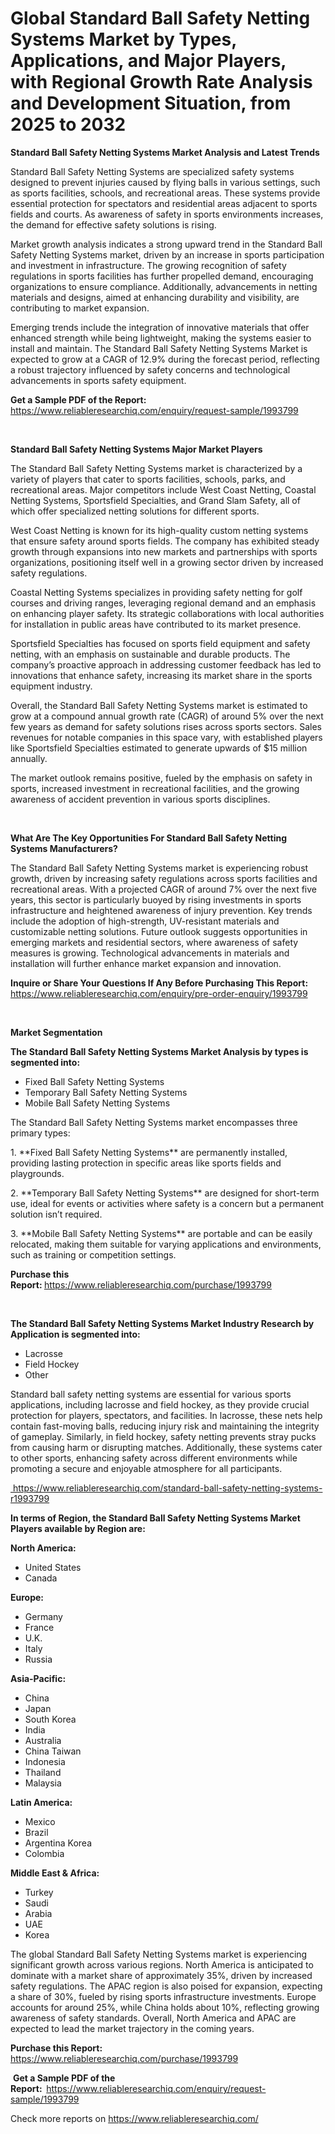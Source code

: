 <p><h1>Global Standard Ball Safety Netting Systems Market by Types, Applications, and Major Players, with Regional Growth Rate Analysis and Development Situation, from 2025 to 2032</h1></p><p><strong>Standard Ball Safety Netting Systems Market Analysis and Latest Trends</strong></p>
<p><p>Standard Ball Safety Netting Systems are specialized safety systems designed to prevent injuries caused by flying balls in various settings, such as sports facilities, schools, and recreational areas. These systems provide essential protection for spectators and residential areas adjacent to sports fields and courts. As awareness of safety in sports environments increases, the demand for effective safety solutions is rising. </p><p>Market growth analysis indicates a strong upward trend in the Standard Ball Safety Netting Systems market, driven by an increase in sports participation and investment in infrastructure. The growing recognition of safety regulations in sports facilities has further propelled demand, encouraging organizations to ensure compliance. Additionally, advancements in netting materials and designs, aimed at enhancing durability and visibility, are contributing to market expansion.</p><p>Emerging trends include the integration of innovative materials that offer enhanced strength while being lightweight, making the systems easier to install and maintain. The Standard Ball Safety Netting Systems Market is expected to grow at a CAGR of 12.9% during the forecast period, reflecting a robust trajectory influenced by safety concerns and technological advancements in sports safety equipment.</p></p>
<p><strong>Get a Sample PDF of the Report:&nbsp;</strong> <a href="https://www.reliableresearchiq.com/enquiry/request-sample/1993799?utm_campaign=2321&utm_medium=2&utm_source=Github&utm_content=ia&utm_term=29032025&utm_id=standard-ball-safety-netting-systems">https://www.reliableresearchiq.com/enquiry/request-sample/1993799</a></p>
<p>&nbsp;</p>
<p><strong>Standard Ball Safety Netting Systems Major Market Players</strong></p>
<p><p>The Standard Ball Safety Netting Systems market is characterized by a variety of players that cater to sports facilities, schools, parks, and recreational areas. Major competitors include West Coast Netting, Coastal Netting Systems, Sportsfield Specialties, and Grand Slam Safety, all of which offer specialized netting solutions for different sports.</p><p>West Coast Netting is known for its high-quality custom netting systems that ensure safety around sports fields. The company has exhibited steady growth through expansions into new markets and partnerships with sports organizations, positioning itself well in a growing sector driven by increased safety regulations.</p><p>Coastal Netting Systems specializes in providing safety netting for golf courses and driving ranges, leveraging regional demand and an emphasis on enhancing player safety. Its strategic collaborations with local authorities for installation in public areas have contributed to its market presence.</p><p>Sportsfield Specialties has focused on sports field equipment and safety netting, with an emphasis on sustainable and durable products. The company’s proactive approach in addressing customer feedback has led to innovations that enhance safety, increasing its market share in the sports equipment industry.</p><p>Overall, the Standard Ball Safety Netting Systems market is estimated to grow at a compound annual growth rate (CAGR) of around 5% over the next few years as demand for safety solutions rises across sports sectors. Sales revenues for notable companies in this space vary, with established players like Sportsfield Specialties estimated to generate upwards of $15 million annually.</p><p>The market outlook remains positive, fueled by the emphasis on safety in sports, increased investment in recreational facilities, and the growing awareness of accident prevention in various sports disciplines.</p></p>
<p>&nbsp;</p>
<p><strong>What Are The Key Opportunities For Standard Ball Safety Netting Systems Manufacturers?</strong></p>
<p><p>The Standard Ball Safety Netting Systems market is experiencing robust growth, driven by increasing safety regulations across sports facilities and recreational areas. With a projected CAGR of around 7% over the next five years, this sector is particularly buoyed by rising investments in sports infrastructure and heightened awareness of injury prevention. Key trends include the adoption of high-strength, UV-resistant materials and customizable netting solutions. Future outlook suggests opportunities in emerging markets and residential sectors, where awareness of safety measures is growing. Technological advancements in materials and installation will further enhance market expansion and innovation.</p></p>
<p><strong>Inquire or Share Your Questions If Any Before Purchasing This Report:</strong> <a href="https://www.reliableresearchiq.com/enquiry/pre-order-enquiry/1993799?utm_campaign=2321&utm_medium=2&utm_source=Github&utm_content=ia&utm_term=29032025&utm_id=standard-ball-safety-netting-systems">https://www.reliableresearchiq.com/enquiry/pre-order-enquiry/1993799</a></p>
<p>&nbsp;</p>
<p><strong>Market Segmentation</strong></p>
<p><strong>The Standard Ball Safety Netting Systems Market Analysis by types is segmented into:</strong></p>
<p><ul><li>Fixed Ball Safety Netting Systems</li><li>Temporary Ball Safety Netting Systems</li><li>Mobile Ball Safety Netting Systems</li></ul></p>
<p><p>The Standard Ball Safety Netting Systems market encompasses three primary types: </p><p>1. **Fixed Ball Safety Netting Systems** are permanently installed, providing lasting protection in specific areas like sports fields and playgrounds.</p><p>   </p><p>2. **Temporary Ball Safety Netting Systems** are designed for short-term use, ideal for events or activities where safety is a concern but a permanent solution isn’t required.</p><p>3. **Mobile Ball Safety Netting Systems** are portable and can be easily relocated, making them suitable for varying applications and environments, such as training or competition settings.</p></p>
<p><strong>Purchase this Report:&nbsp;</strong><a href="https://www.reliableresearchiq.com/purchase/1993799?utm_campaign=2321&utm_medium=2&utm_source=Github&utm_content=ia&utm_term=29032025&utm_id=standard-ball-safety-netting-systems">https://www.reliableresearchiq.com/purchase/1993799</a></p>
<p>&nbsp;</p>
<p><strong>The Standard Ball Safety Netting Systems Market Industry Research by Application is segmented into:</strong></p>
<p><ul><li>Lacrosse</li><li>Field Hockey</li><li>Other</li></ul></p>
<p><p>Standard ball safety netting systems are essential for various sports applications, including lacrosse and field hockey, as they provide crucial protection for players, spectators, and facilities. In lacrosse, these nets help contain fast-moving balls, reducing injury risk and maintaining the integrity of gameplay. Similarly, in field hockey, safety netting prevents stray pucks from causing harm or disrupting matches. Additionally, these systems cater to other sports, enhancing safety across different environments while promoting a secure and enjoyable atmosphere for all participants.</p></p>
<p><a href="https://www.reliableresearchiq.com/standard-ball-safety-netting-systems-r1993799?utm_campaign=2321&utm_medium=2&utm_source=Github&utm_content=ia&utm_term=29032025&utm_id=standard-ball-safety-netting-systems">&nbsp;https://www.reliableresearchiq.com/standard-ball-safety-netting-systems-r1993799</a></p>
<p><strong>In terms of Region, the Standard Ball Safety Netting Systems Market Players available by Region are:</strong></p>
<p>
    <p> <strong> North America: </strong>
        <ul>
            <li>United States</li>
            <li>Canada</li>
        </ul>
        </p> 
    <p> <strong> Europe: </strong>
        <ul>
            <li>Germany</li>
            <li>France</li>
            <li>U.K.</li>
            <li>Italy</li>
            <li>Russia</li>
        </ul>
        </p> 
    <p> <strong> Asia-Pacific: </strong>
        <ul>
            <li>China</li>
            <li>Japan</li>
            <li>South Korea</li>
            <li>India</li>
            <li>Australia</li>
            <li>China Taiwan</li>
            <li>Indonesia</li>
            <li>Thailand</li>
            <li>Malaysia</li>
        </ul>
        </p> 
    <p> <strong> Latin America: </strong>
        <ul>
            <li>Mexico</li>
            <li>Brazil</li>
            <li>Argentina Korea</li>
            <li>Colombia</li>
        </ul>
        </p> 
    <p> <strong> Middle East & Africa: </strong>
        <ul>
            <li>Turkey</li>
            <li>Saudi</li>
            <li>Arabia</li>
            <li>UAE</li>
            <li>Korea</li>
        </ul>
    </p>
    </p>
<p><p>The global Standard Ball Safety Netting Systems market is experiencing significant growth across various regions. North America is anticipated to dominate with a market share of approximately 35%, driven by increased safety regulations. The APAC region is also poised for expansion, expecting a share of 30%, fueled by rising sports infrastructure investments. Europe accounts for around 25%, while China holds about 10%, reflecting growing awareness of safety standards. Overall, North America and APAC are expected to lead the market trajectory in the coming years.</p></p>
<p><strong>Purchase this Report: </strong><a href="https://www.reliableresearchiq.com/purchase/1993799?utm_campaign=2321&utm_medium=2&utm_source=Github&utm_content=ia&utm_term=29032025&utm_id=standard-ball-safety-netting-systems">https://www.reliableresearchiq.com/purchase/1993799</a></p>
<p>&nbsp;<strong>Get a Sample PDF of the Report:&nbsp;&nbsp;</strong><a href="https://www.reliableresearchiq.com/enquiry/request-sample/1993799?utm_campaign=2321&utm_medium=2&utm_source=Github&utm_content=ia&utm_term=29032025&utm_id=standard-ball-safety-netting-systems">https://www.reliableresearchiq.com/enquiry/request-sample/1993799</a></p>
<p><strong></strong></p>
<p>Check more reports on <a href="https://www.reliableresearchiq.com/?utm_campaign=2321&utm_medium=2&utm_source=Github&utm_content=ia&utm_term=29032025&utm_id=standard-ball-safety-netting-systems">https://www.reliableresearchiq.com/</a></p>